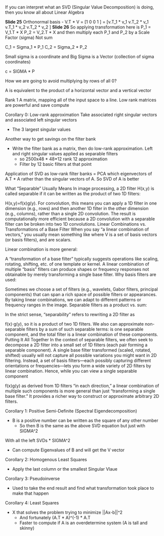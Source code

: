 If you can interpret what an SVD (Singular Value Decomposition) is doing, then you know all about Linear Algebra

**Slide 25**
Orthonormal basis
    - V.T * V =  [1 0 
                 0 1 ] = 
                [v.T_1 * v_1   v.T_2 * v_1  
                 v.T_1 * v_2   v.T_2 * v_2 ]
**Slide 26**
So applying transformation here is
 P_1 = V_1.T * X
 P_2 = V_2.T * X               and then multiply each P_1 and P_2 by a Scale Factor (sigma) Not sum

C_1 = Sigma_1 * P_1
C_2 = Sigma_2 * P_2

Small sigma is a coordinate and Big Sigma is a Vector (collection of sigma coordinates)

c = SIGMA * P

How we are going to avoid multiplying by rows of all 0?

A is equivalent to the product of a horizontal vector and a vertical vector


Rank 1 A matrix, mapping all of the input space to a line. Low rank matrices are powerful and save compute

Corollary 0: Low-rank approximation
Take associated right singular vectors and associated left singular vectors
- The 3 largest singular values

Another way to get savings on the filter bank
- Write the filter bank as a matrix, then do low-rank approximation. Left and right singular values applied as separable filters
    - so 2500x48 * 48*12  rank 12 approximation
    - Filter by 12 basic filters at that point

Application of SVD as low-rank filter banks = PCA which eigenvectors of A.T * A rather than the singular vectors of A. So SVD of A is better

What “Separable” Usually Means
In image processing, a 2D filter  H(x,y) is called separable if it can be written as the product of two 1D filters:

H(x,y)=f(x)g(y).
For convolution, this means you can apply a 1D filter in one dimension (e.g., rows) and then another 1D filter in the other dimension (e.g., columns), rather than a single 2D convolution.
The result is computationally more efficient because a 2D convolution with a separable filter can be broken into two 1D convolutions.
Linear Combinations vs. Transformations of a Base Filter
When you say “a linear combination of vectors,” you usually mean something like
where V is a set of basis vectors (or basis filters), and are scalars.

Linear combination is more general:

A “transformation of a base filter” typically suggests operations like scaling, rotating, shifting, etc. of one template or kernel.
A linear combination of multiple “basis” filters can produce shapes or frequency responses not obtainable by merely transforming a single base filter.
Why basis filters are used:

Sometimes we choose a set of filters (e.g., wavelets, Gabor filters, principal components) that can span a rich space of possible filters or appearances.
By taking linear combinations, we can adapt to different patterns or frequency ranges in the image.
Separable filters as a product vs. sum:

In the strict sense, “separability” refers to rewriting a 2D filter as 

f(x)⋅g(y), so it is a product of two 1D filters.
We also can approximate non-separable filters by a sum of such separable terms:
is one separable component, and the total filter is a linear combination of these components.
Putting It All Together
In the context of separable filters, we often seek to decompose a 2D filter into a small set of 1D filters (each pair forming a separable component).
A single base filter transformed (scaled, rotated, shifted) usually will not capture all possible variations you might want in 2D filtering.
Instead, a set of basis filters—each possibly capturing different orientations or frequencies—lets you form a wide variety of 2D filters by linear combination.
Hence, while you can view a single separable component 

f(x)g(y) as derived from 1D filters “in each direction,” a linear combination of multiple such components is more general than just “transforming a single base filter.” It provides a richer way to construct or approximate arbitrary 2D filters.


Corollary 1: Positive Semi-Definite (Spectral Eigendecomposition)
- B is a positive number can be written as the square of any other number
    - So then B is the same as the above SVD equation but just with SIGMA^2

With all the left SVDs * SIGMA^2
- Can compute Eigenvalues of B and will get the V vector


Corollary 2: Homogenous Least Squares
- Apply the last column or the smallest Singular Vlaue

Corollary 3: Pseudoinverse
- Used to take the end result and find what transformation took place to make that happen

Corollary 4: Least Squares
- X that solves the problem trying to minimize ||Ax-b||^2
    - And fortunately (A.T * A)^(-1) * A.T
    - Faster to compute if A is an overdetermine system (A is tall and skinny)





    
